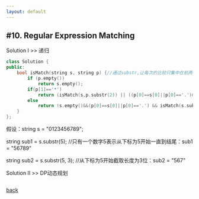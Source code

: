 ```yaml
---
layout: default
---
```


## #10. Regular Expression Matching

Solution I >> 递归

```cpp
class Solution {
public:
    bool isMatch(string s, string p) {//通过substr,让每次的比较只集中在前两个字符
        if (p.empty()) 
			return s.empty();
        if(p[1]=='*')
			return (isMatch(s,p.substr(2)) || ((p[0]==s[0]||p[0]=='.')&&!s.empty()&&isMatch(s.substr(1),p)));
        else
			return !s.empty()&&(p[0]==s[0]||p[0]=='.') && isMatch(s.substr(1),p.substr(1));
    }
};
```

假设：string s = "0123456789";

string sub1 = s.substr(5); //只有一个数字5表示从下标为5开始一直到结尾：sub1 = "56789"

string sub2 = s.substr(5, 3); //从下标为5开始截取长度为3位：sub2 = "567"

Solution II >> DP动态规划

```cpp

```


[back](./)
